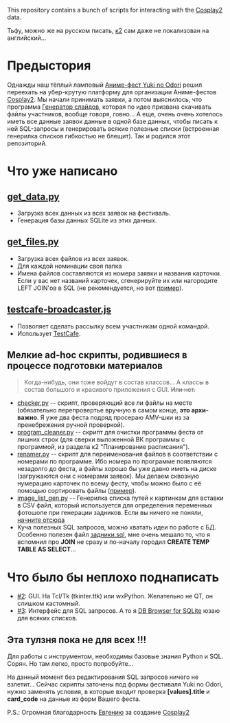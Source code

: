 This repository contains a bunch of scripts for interacting with the [Cosplay2](http://cosplay2.ru) data.

Тьфу, можно же на русском писать, [к2](http://cosplay2.ru) сам даже не локализован на английский...

# Предыстория

Однажды наш тёплый ламповый [Аниме-фест Yuki no Odori](http://tulafest.ru) решил переехать на убер-крутую
платформу для организации Аниме-фестов [Cosplay2](http://cosplay2.ru). Мы начали принимать заявки, а потом выяснилось,
что программа [Генератор слайдов](https://vk.com/cosplay2ru?w=wall-64774987_208%2Fall), которая по идее призвана
скачивать файлы участников, вообще говоря, говно... А еще, очень очень хотелось иметь все данные заявок данные в
одной базе данных, чтобы писать к ней SQL-запросы и генерировать всякие полезные списки (встроенная генерилка списков
гибкостью не блещит). Так и родился этот репозиторий.

# Что уже написано
## [get_data.py](get_data.py)

* Загрузка всех данных из всех заявок на фестиваль.
* Генерация базы данных SQLite из этих данных.

## [get_files.py](get_files.py)

* Загрузка всех файлов из всех заявок.
* Для каждой номинации своя папка
* Имена файлов составляются из номера заявки и названия карточки. Если у вас нет названий карточек, сгенерируйте их или нагородите LEFT JOIN'ов в SQL (не рекомендуется, но вот [пример](https://github.com/Himura2la/Cosplay2-Downloader/blob/cr17/get_files.py#L51)).

## [testcafe-broadcaster.js](testcafe-broadcaster.js)

* Позволяет сделать рассылку всем участникам одной командой.
* Использует [TestCafe](https://github.com/DevExpress/testcafe).

## Мелкие ad-hoc скрипты, родившиеся в процессе подготовки материалов

> Когда-нибудь, они тоже войдут в состав классов... А классы в состав большого и красивого приложения с GUI. ~~Или&nbsp;нет.~~

* [checker.py](checker.py) -- скрипт, проверяющий все ли файлы на месте (обязательно перепровертье вручную в самом
конце, **это архи-важно**. Я уже два феста подряд просераю AMV-шки из за пренебрежения ручной проверкой).
* [program_cleaner.py](program_cleaner.py) -- скрипт для очистки программы феста от лишних строк (для сверки выложенной
ВК программы с программой, из раздела к2 "Планирование расписания").
* [renamer.py](renamer.py) -- скрипт для переименования файлов в соответствии с номерами по программе. Ибо номера по
программе появляются незадолго до феста, а файлы хорошо бы уже давно иметь на диске (загружаются они с номерами заявок).
Мы делаем сквозную нумерацию карточек по всему фесту, чтобы можно было с её помощью сортировать файлы
([пример](https://vk.com/topic-20362122_35064985)).
* [image_list_gen.py](image_list_gen.py) -- Генерилка списка путей к картинкам для вставки в CSV файл, который
используется для определения переменных фотошопе при генерации задников. Если вы ничего не поняли, [начните отсюда](http://www.richmediacs.com/user_manuals/RMCS_PS_Training/Using%20PS%20Variables/UsingVariablesInPS_EXTERNAL.html)
* Куча полезных SQL запросов, можно хватать идеи по работе с БД. Особенно полезен файл [задники.sql](sql/задники.sql),
мне очень мешало то, что я вспомнил про **JOIN** не сразу и по-началу городил **CREATE TEMP TABLE AS SELECT**...

# Что было бы неплохо поднаписать

* [#2](/../../issues/2): GUI. На Tcl/Tk (tkinter.ttk) или wxPython. Желательно не QT, он слишком кастомный.
* [#3](/../../issues/3): Интерфейс для SQL запросов. А то я [DB Browser for SQLite](http://sqlitebrowser.org/) юзаю для всяких списков.

## Эта тулзня пока не для всех !!!

Для работы с инструментом, необходимы базовые знания Python и SQL. Сорян. Но там легко, просто попробуйте...

На данный момент без редактирования SQL запросов ничего не взлетит... Сейчас скрипты заточены под формы фестиваля
Yuki no Odori, нужно заменять условия, в которые входит проверка **[values].title** и **card_code** на данные из
форм Вашего феста.

P.S.: Огромная благодарность [Евгению](https://vk.com/snark13) за создание [Cosplay2](http://cosplay2.ru)
